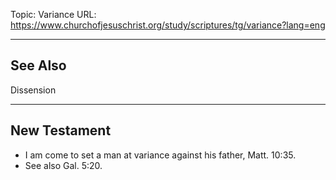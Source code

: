 Topic: Variance
URL: https://www.churchofjesuschrist.org/study/scriptures/tg/variance?lang=eng

---

## See Also

Dissension

---

## New Testament

- I am come to set a man at variance against his father, Matt. 10:35.
- See also Gal. 5:20.

